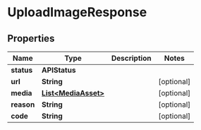 

# UploadImageResponse


## Properties

| Name | Type | Description | Notes |
|------------ | ------------- | ------------- | -------------|
|**status** | **APIStatus** |  |  |
|**url** | **String** |  |  [optional] |
|**media** | [**List&lt;MediaAsset&gt;**](MediaAsset.md) |  |  [optional] |
|**reason** | **String** |  |  [optional] |
|**code** | **String** |  |  [optional] |



